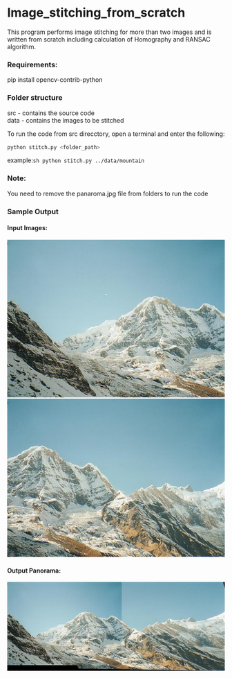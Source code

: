 # Image_stitching_from_scratch

This program performs image stitching for more than two images and is written from scratch including calculation of Homography and RANSAC algorithm.                               

### Requirements:
pip install opencv-contrib-python

### Folder structure
src - contains the source code                                                             
data - contains the images to be stitched


To run the code from src direcctory, open a terminal and enter the following:
```sh
python stitch.py <folder_path>      
```
example:```sh python stitch.py ../data/mountain ```


### Note:
You need to remove the panaroma.jpg file from folders to run the code  


### Sample Output

#### Input Images:

![alt text](https://github.com/axay15/Image_stitching_from_scratch/blob/master/data/mountain/mountain1.jpg)    ![alt text](https://github.com/axay15/Image_stitching_from_scratch/blob/master/data/mountain/mountain2.jpg) 


#### Output Panorama:

![alt text](https://github.com/axay15/Image_stitching_from_scratch/blob/master/data/mountain/panorama.jpg) 
